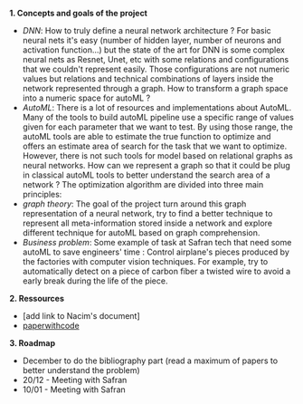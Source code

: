 __1. Concepts and goals of the project__
- _DNN_: How to truly define a neural network architecture ? For basic neural nets it's easy (number of hidden layer, number of neurons and activation function...) but the state of the art for DNN is some complex neural nets as Resnet, Unet, etc with some relations and configurations that we couldn't represent easily. Those configurations are not numeric values but relations and technical combinations of layers inside the network represented through a graph. How to transform a graph space into a numeric space for autoML ?
- _AutoML_: There is a lot of resources and implementations about AutoML. Many of the tools to build autoML pipeline use a specific range of values given for each parameter that we want to test. By using those range, the autoML tools are able to estimate the true function to optimize and offers an estimate area of search for the task that we want to optimize. However, there is not such tools for model based on relational graphs as neural networks. How can we represent a graph so that it could be plug in classical autoML tools to better understand the search area of a network ? The optimization algorithm are divided into three main principles:
- _graph theory_: The goal of the project turn around this graph representation of a neural network, try to find a better technique to represent all meta-information stored inside a network and explore different technique for autoML based on graph comprehension.
- _Business problem_: Some example of task at Safran tech that need some autoML to save engineers' time : Control airplane's pieces produced by the factories with computer vision techniques. For example, try to automatically detect on a piece of carbon fiber a twisted wire to avoid a early break during the life of the piece.

__2. Ressources__
- [add link to Nacim's document]
- [paperwithcode](https://paperswithcode.com/)

__3. Roadmap__
- December to do the bibliography part (read a maximum of papers to better understand the problem)
- 20/12 - Meeting with Safran
- 10/01 - Meeting with Safran


